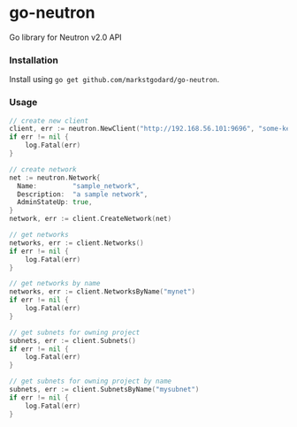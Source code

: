 # go-neutron

Go library for Neutron v2.0 API

### Installation

Install using `go get github.com/markstgodard/go-neutron`.


### Usage

```go
// create new client
client, err := neutron.NewClient("http://192.168.56.101:9696", "some-keystone-token")
if err != nil {
    log.Fatal(err)
}

// create network
net := neutron.Network{
  Name:         "sample_network",
  Description:  "a sample network",
  AdminStateUp: true,
}
network, err := client.CreateNetwork(net)

// get networks
networks, err := client.Networks()
if err != nil {
    log.Fatal(err)
}

// get networks by name
networks, err := client.NetworksByName("mynet")
if err != nil {
    log.Fatal(err)
}

// get subnets for owning project
subnets, err := client.Subnets()
if err != nil {
    log.Fatal(err)
}

// get subnets for owning project by name
subnets, err := client.SubnetsByName("mysubnet")
if err != nil {
    log.Fatal(err)
}
```
